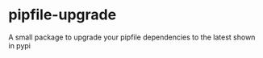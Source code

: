 # pipfile-upgrade

A small package to upgrade your pipfile dependencies to the latest shown in pypi
